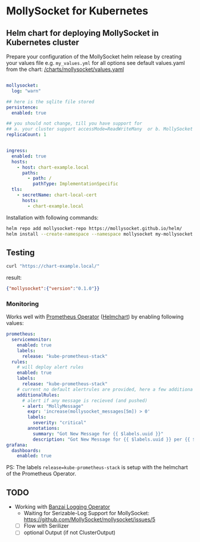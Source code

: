 # MollySocket for Kubernetes

## Helm chart for deploying MollySocket in Kubernetes cluster

Prepare your configuration of the MollySocket helm release by creating your values file e.g. `my_values.yml`
for all options see default values.yaml from the chart: [/charts/mollysocket/values.yaml](/charts/mollysocket/values.yaml)

```yaml

mollysocket:
  log: "warn"

## here is the sqlite file stored
persistence:
  enabled: true

## you should not change, till you have support for
## a. your cluster support accessMode=ReadWriteMany  or b. MollySocket support external databases
replicaCount: 1


ingress:
  enabled: true
  hosts:
    - host: chart-example.local
      paths:
        - path: /
          pathType: ImplementationSpecific
  tls:
    - secretName: chart-local-cert
      hosts:
        - chart-example.local
```

Installation with following commands:

```bash
helm repo add mollysocket-repo https://mollysocket.github.io/helm/
helm install --create-namespace --namespace mollysocket my-mollysocket mollysocket-repo/mollysocket -f my_values.yml
```

## Testing

```bash
curl "https://chart-example.local/"
```

result:
  
```json
{"mollysocket":{"version":"0.1.0"}}
```

### Monitoring

Works well with [Prometheus Operator](https://prometheus-operator.dev/) ([Helmchart](https://artifacthub.io/packages/helm/prometheus-community/kube-prometheus-stack)) by enabling following values:

```yaml
prometheus:
  servicemonitor:
    enabled: true
    labels:
      release: "kube-prometheus-stack"
  rules:
    # will deploy alert rules
    enabled: true
    labels:
      release: "kube-prometheus-stack"
    # current no default alertrules are provided, here a few additiona examples:
    additionalRules:
      # alert if any message is recieved (and pushed)
      - alert: "MollyMessage"
        expr: 'increase(mollysocket_messages[5m]) > 0'
        labels: 
          severity: "critical"
        annotations:
          summary: "Got New Message for {{ $labels.uuid }}"
          description: "Got New Message for {{ $labels.uuid }} per {{ $labels.type }} count: {{ $value }}"
grafana:
  dashboards:
    enabled: true
```

PS: The labels `release=kube-prometheus-stack` is setup with the helmchart of the Prometheus Operator.

## TODO

- Working with [Banzai Logging Operator](https://banzaicloud.com/docs/one-eye/logging-operator/)
  - Waiting for Serizable-Log Support for MollySocket: https://github.com/MollySocket/mollysocket/issues/5
  - [ ] Flow with Serilizer
  - [ ] optional Output (if not ClusterOutput)